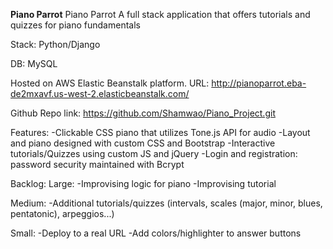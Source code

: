 **Piano Parrot**
Piano Parrot
A full stack application that offers tutorials and quizzes for piano fundamentals

Stack: Python/Django

DB: MySQL

Hosted on AWS Elastic Beanstalk platform. 
URL: http://pianoparrot.eba-de2mxavf.us-west-2.elasticbeanstalk.com/

Github Repo link: https://github.com/Shamwao/Piano_Project.git

Features:
-Clickable CSS piano that utilizes Tone.js API for audio
-Layout and piano designed with custom CSS and Bootstrap
-Interactive tutorials/Quizzes using custom JS and jQuery
-Login and registration: password security maintained with Bcrypt

Backlog:
Large:
-Improvising logic for piano
-Improvising tutorial

Medium:
-Additional tutorials/quizzes (intervals, scales (major, minor, blues, pentatonic), arpeggios...)

Small:
-Deploy to a real URL
-Add colors/highlighter to answer buttons
